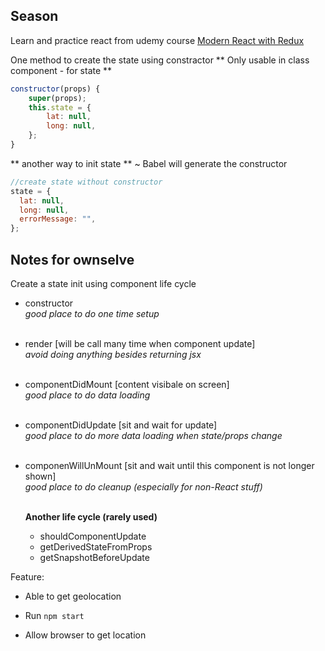 ## Season

Learn and practice react from udemy course
[Modern React with Redux](https://www.udemy.com/course/react-redux)

One method to create the state using constractor
** Only usable in class component - for state **

```javascript
constructor(props) {
    super(props);
    this.state = {
        lat: null,
        long: null,
    };
}
```

** another way to init state **
~ Babel will generate the constructor

```javascript
//create state without constructor
state = {
  lat: null,
  long: null,
  errorMessage: "",
};
```

## Notes for ownselve

Create a state init using component life cycle

- constructor <br />
  <em>good place to do one time setup</em>
  <br />
  <br />
- render [will be call many time when component update]<br />
  <em>avoid doing anything besides returning jsx</em>
  <br />
  <br />
- componentDidMount [content visibale on screen]<br />
  <em>good place to do data loading</em>
  <br />
  <br />
- componentDidUpdate [sit and wait for update]<br />
  <em>good place to do more data loading when state/props change</em>
  <br />
  <br />
- componenWillUnMount [sit and wait until this component is not longer shown]<br />
  <em>good place to do cleanup (especially for non-React stuff)</em>
  <br />
  <br />

  **Another life cycle (rarely used)**

  - shouldComponentUpdate
  - getDerivedStateFromProps
  - getSnapshotBeforeUpdate

Feature:

- Able to get geolocation

- Run `npm start`

- Allow browser to get location
